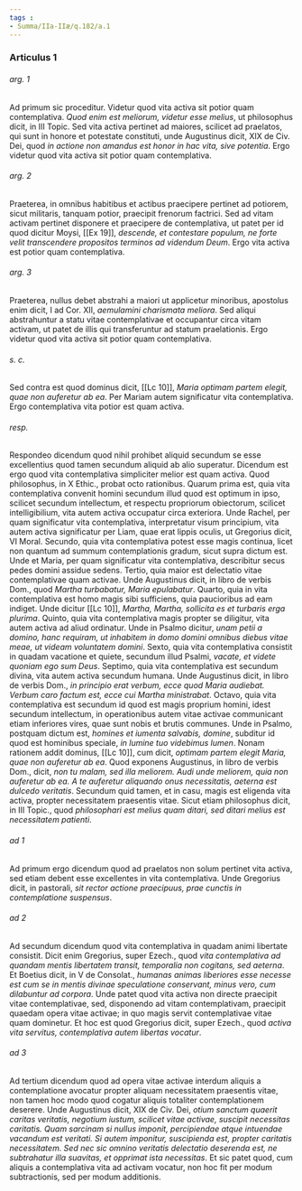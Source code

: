 ```yaml
---
tags : 
- Summa/IIa-IIæ/q.182/a.1
---
```


### Articulus 1

###### arg. 1
Ad primum sic proceditur. Videtur quod vita activa sit potior quam contemplativa. *Quod enim est meliorum, videtur esse melius*, ut philosophus dicit, in III Topic. Sed vita activa pertinet ad maiores, scilicet ad praelatos, qui sunt in honore et potestate constituti, unde Augustinus dicit, XIX de Civ. Dei, quod *in actione non amandus est honor in hac vita, sive potentia*. Ergo videtur quod vita activa sit potior quam contemplativa.

###### arg. 2
Praeterea, in omnibus habitibus et actibus praecipere pertinet ad potiorem, sicut militaris, tanquam potior, praecipit frenorum factrici. Sed ad vitam activam pertinet disponere et praecipere de contemplativa, ut patet per id quod dicitur Moysi, [[Ex 19]], *descende, et contestare populum, ne forte velit transcendere propositos terminos ad videndum Deum*. Ergo vita activa est potior quam contemplativa.

###### arg. 3
Praeterea, nullus debet abstrahi a maiori ut applicetur minoribus, apostolus enim dicit, I ad Cor. XII, *aemulamini charismata meliora*. Sed aliqui abstrahuntur a statu vitae contemplativae et occupantur circa vitam activam, ut patet de illis qui transferuntur ad statum praelationis. Ergo videtur quod vita activa sit potior quam contemplativa.

###### s. c.
Sed contra est quod dominus dicit, [[Lc 10]], *Maria optimam partem elegit, quae non auferetur ab ea*. Per Mariam autem significatur vita contemplativa. Ergo contemplativa vita potior est quam activa.

###### resp.
Respondeo dicendum quod nihil prohibet aliquid secundum se esse excellentius quod tamen secundum aliquid ab alio superatur. Dicendum est ergo quod vita contemplativa simpliciter melior est quam activa. Quod philosophus, in X Ethic., probat octo rationibus. Quarum prima est, quia vita contemplativa convenit homini secundum illud quod est optimum in ipso, scilicet secundum intellectum, et respectu propriorum obiectorum, scilicet intelligibilium, vita autem activa occupatur circa exteriora. Unde Rachel, per quam significatur vita contemplativa, interpretatur visum principium, vita autem activa significatur per Liam, quae erat lippis oculis, ut Gregorius dicit, VI Moral. Secundo, quia vita contemplativa potest esse magis continua, licet non quantum ad summum contemplationis gradum, sicut supra dictum est. Unde et Maria, per quam significatur vita contemplativa, describitur secus pedes domini assidue sedens. Tertio, quia maior est delectatio vitae contemplativae quam activae. Unde Augustinus dicit, in libro de verbis Dom., quod *Martha turbabatur, Maria epulabatur*. Quarto, quia in vita contemplativa est homo magis sibi sufficiens, quia paucioribus ad eam indiget. Unde dicitur [[Lc 10]], *Martha, Martha, sollicita es et turbaris erga plurima*. Quinto, quia vita contemplativa magis propter se diligitur, vita autem activa ad aliud ordinatur. Unde in Psalmo dicitur, *unam petii a domino, hanc requiram, ut inhabitem in domo domini omnibus diebus vitae meae, ut videam voluntatem domini*. Sexto, quia vita contemplativa consistit in quadam vacatione et quiete, secundum illud Psalmi, *vacate, et videte quoniam ego sum Deus*. Septimo, quia vita contemplativa est secundum divina, vita autem activa secundum humana. Unde Augustinus dicit, in libro de verbis Dom., *in principio erat verbum, ecce quod Maria audiebat. Verbum caro factum est, ecce cui Martha ministrabat*. Octavo, quia vita contemplativa est secundum id quod est magis proprium homini, idest secundum intellectum, in operationibus autem vitae activae communicant etiam inferiores vires, quae sunt nobis et brutis communes. Unde in Psalmo, postquam dictum est, *homines et iumenta salvabis, domine*, subditur id quod est hominibus speciale, *in lumine tuo videbimus lumen*. Nonam rationem addit dominus, [[Lc 10]], cum dicit, *optimam partem elegit Maria, quae non auferetur ab ea*. Quod exponens Augustinus, in libro de verbis Dom., dicit, *non tu malam, sed illa meliorem. Audi unde meliorem, quia non auferetur ab ea. A te auferetur aliquando onus necessitatis, aeterna est dulcedo veritatis*. Secundum quid tamen, et in casu, magis est eligenda vita activa, propter necessitatem praesentis vitae. Sicut etiam philosophus dicit, in III Topic., quod *philosophari est melius quam ditari, sed ditari melius est necessitatem patienti*.

###### ad 1
Ad primum ergo dicendum quod ad praelatos non solum pertinet vita activa, sed etiam debent esse excellentes in vita contemplativa. Unde Gregorius dicit, in pastorali, *sit rector actione praecipuus, prae cunctis in contemplatione suspensus*.

###### ad 2
Ad secundum dicendum quod vita contemplativa in quadam animi libertate consistit. Dicit enim Gregorius, super Ezech., quod *vita contemplativa ad quandam mentis libertatem transit, temporalia non cogitans, sed aeterna*. Et Boetius dicit, in V de Consolat., *humanas animas liberiores esse necesse est cum se in mentis divinae speculatione conservant, minus vero, cum dilabuntur ad corpora*. Unde patet quod vita activa non directe praecipit vitae contemplativae, sed, disponendo ad vitam contemplativam, praecipit quaedam opera vitae activae; in quo magis servit contemplativae vitae quam dominetur. Et hoc est quod Gregorius dicit, super Ezech., quod *activa vita servitus, contemplativa autem libertas vocatur*.

###### ad 3
Ad tertium dicendum quod ad opera vitae activae interdum aliquis a contemplatione avocatur propter aliquam necessitatem praesentis vitae, non tamen hoc modo quod cogatur aliquis totaliter contemplationem deserere. Unde Augustinus dicit, XIX de Civ. Dei, *otium sanctum quaerit caritas veritatis, negotium iustum, scilicet vitae activae, suscipit necessitas caritatis. Quam sarcinam si nullus imponit, percipiendae atque intuendae vacandum est veritati. Si autem imponitur, suscipienda est, propter caritatis necessitatem. Sed nec sic omnino veritatis delectatio deserenda est, ne subtrahatur illa suavitas, et opprimat ista necessitas*. Et sic patet quod, cum aliquis a contemplativa vita ad activam vocatur, non hoc fit per modum subtractionis, sed per modum additionis.

